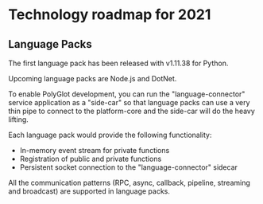 # Technology roadmap for 2021

## Language Packs

The first language pack has been released with v1.11.38 for Python.

Upcoming language packs are Node.js and DotNet. 

To enable PolyGlot development, you can run the "language-connector" service application as a "side-car" so that language packs can use a very thin pipe to connect to the platform-core and the side-car will do the heavy lifting.

Each language pack would provide the following functionality:
- In-memory event stream for private functions
- Registration of public and private functions
- Persistent socket connection to the "language-connector" sidecar

All the communication patterns (RPC, async, callback, pipeline, streaming and broadcast) are supported in language packs.
